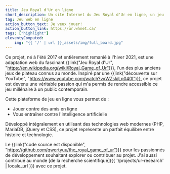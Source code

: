 ```yaml
---
title: Jeu Royal d'Ur en ligne
short_description: Un site Internet du Jeu Royal d'Ur en ligne, un jeu de société vieux de 4500 ans!
tag: Jeu web en ligne
action_button_text: Je veux jouer!
action_button_link: https://ur.whnet.ca/
tags: ["highlight"]
eleventyComputed:
    img: "{{ '/' | url }}_assets/img/full_board.jpg"
---
```


Ce projet, né à l'été 2017 et entièrement remanié à l'hiver 2021, est une adaptation web du fascinant {{link("Jeu Royal d'Ur", "https://en.wikipedia.org/wiki/Royal_Game_of_Ur")}}, l'un des plus anciens jeux de plateau connus au monde. Inspiré par une {{link("découverte sur YouTube", "https://www.youtube.com/watch?v=WZskjLq040I")}}, ce projet est devenu une véritable passion qui m'a permis de rendre accessible ce jeu millénaire à un public contemporain.

Cette plateforme de jeu en ligne vous permet de :
- Jouer contre des amis en ligne
- Vous entraîner contre l'intelligence artificielle

Développé intégralement en utilisant des technologies web modernes (PHP, MariaDB, jQuery et CSS), ce projet représente un parfait équilibre entre histoire et technologie.

Le {{link("code source est disponible", "https://github.com/qwertyuu/the_royal_game_of_ur")}} pour les passionnés de développement souhaitant explorer ou contribuer au projet. J'ai aussi contribué au monde [de la recherche scientifique]({{ '/projects/ur-research' | locale_url }}) avec ce projet.